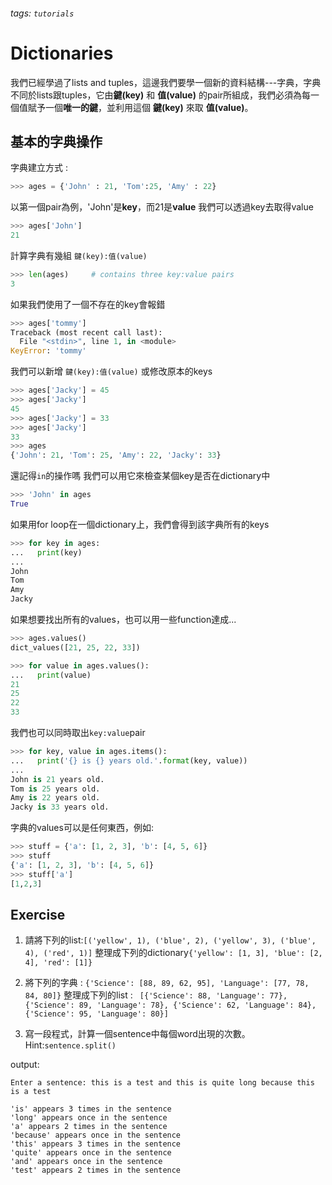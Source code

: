 ###### tags: `tutorials`

# Dictionaries

我們已經學過了lists and tuples，這邊我們要學一個新的資料結構---字典，字典不同於lists跟tuples，它由**鍵(key)** 和 **值(value)** 的pair所組成，我們必須為每一個值賦予一個**唯一的鍵**，並利用這個 **鍵(key)** 來取 **值(value)**。

## 基本的字典操作

字典建立方式 : 
```python
>>> ages = {'John' : 21, 'Tom':25, 'Amy' : 22}
```

以第一個pair為例，'John'是**key**，而21是**value**
我們可以透過key去取得value
```python
>>> ages['John']
21
```

計算字典有幾組 ```鍵(key):值(value)```
```python
>>> len(ages)     # contains three key:value pairs
3
```

如果我們使用了一個不存在的key會報錯
```python
>>> ages['tommy']
Traceback (most recent call last):
  File "<stdin>", line 1, in <module>
KeyError: 'tommy'
```

我們可以新增 ```鍵(key):值(value)``` 或修改原本的keys

```python
>>> ages['Jacky'] = 45
>>> ages['Jacky']
45
>>> ages['Jacky'] = 33
>>> ages['Jacky']
33
>>> ages
{'John': 21, 'Tom': 25, 'Amy': 22, 'Jacky': 33}
```

還記得`in`的操作嗎 我們可以用它來檢查某個key是否在dictionary中

```python
>>> 'John' in ages
True
```

如果用for loop在一個dictionary上，我們會得到該字典所有的keys

```python
>>> for key in ages:
...   print(key)
...
John
Tom
Amy
Jacky
```

如果想要找出所有的values，也可以用一些function達成...

```python
>>> ages.values()
dict_values([21, 25, 22, 33])

>>> for value in ages.values():
...   print(value)
21
25
22
33
```

我們也可以同時取出`key:value`pair

```python
>>> for key, value in ages.items():
...   print('{} is {} years old.'.format(key, value))
...
John is 21 years old.
Tom is 25 years old.
Amy is 22 years old.
Jacky is 33 years old.
```

字典的values可以是任何東西，例如:

```python
>>> stuff = {'a': [1, 2, 3], 'b': [4, 5, 6]}
>>> stuff
{'a': [1, 2, 3], 'b': [4, 5, 6]}
>>> stuff['a']
[1,2,3]
```


## Exercise
1. 請將下列的list:`[('yellow', 1), ('blue', 2), ('yellow', 3), ('blue', 4), ('red', 1)]` 
整理成下列的dictionary`{'yellow': [1, 3], 'blue': [2, 4], 'red': [1]}`

2. 將下列的字典 : `{'Science': [88, 89, 62, 95], 'Language': [77, 78, 84, 80]}`
整理成下列的list : `
[{'Science': 88, 'Language': 77}, {'Science': 89, 'Language': 78}, {'Science': 62, 'Language': 84}, {'Science': 95, 'Language': 80}]`

3. 寫一段程式，計算一個sentence中每個word出現的次數。 Hint:`sentence.split()`

output:
```
Enter a sentence: this is a test and this is quite long because this is a test

'is' appears 3 times in the sentence
'long' appears once in the sentence
'a' appears 2 times in the sentence
'because' appears once in the sentence
'this' appears 3 times in the sentence
'quite' appears once in the sentence
'and' appears once in the sentence
'test' appears 2 times in the sentence
```